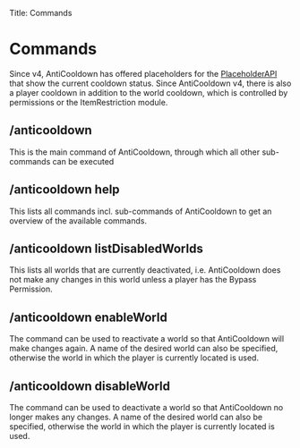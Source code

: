 Title: Commands

# Commands

Since v4, AntiCooldown has offered placeholders for the [PlaceholderAPI](https://www.spigotmc.org/resources/6245/) that show the current cooldown status.
Since AntiCooldown v4, there is also a player cooldown in addition to the world cooldown, which is controlled by permissions or the ItemRestriction module.

## /anticooldown

This is the main command of AntiCooldown, through which all other sub-commands can be executed

## /anticooldown help

This lists all commands incl. sub-commands of AntiCooldown to get an overview of the available commands.

## /anticooldown listDisabledWorlds

This lists all worlds that are currently deactivated, i.e. AntiCooldown does not make any changes in this world unless a player has the Bypass Permission.

## /anticooldown enableWorld

The command can be used to reactivate a world so that AntiCooldown will make changes again.
A name of the desired world can also be specified, otherwise the world in which the player is currently located is used.

## /anticooldown disableWorld

The command can be used to deactivate a world so that AntiCooldown no longer makes any changes.
A name of the desired world can also be specified, otherwise the world in which the player is currently located is used.
